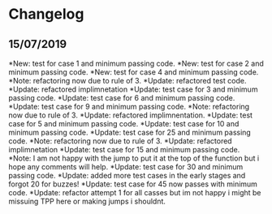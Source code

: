﻿# Changelog

15/07/2019
----------
*New: test for case 1 and minimum passing code.
*New: test for case 2 and minimum passing code.
*New: test for case 4 and minimum passing code.
*Note: refactoring now due to rule of 3.
*Update: refactored test code.
*Update: refactored implimnetation
*Update: test case for 3 and minimum passing code.
*Update: test case for 6 and minimum passing code.
*Update: test case for 9 and minimum passing code.
*Note: refactoring now due to rule of 3.
*Update: refactored implimnentation.
*Update: test case for 5 and minimum passing code.
*Update: test case for 10 and minimum passing code.
*Update: test case for 25 and minimum passing code.
*Note: refactoring now due to rule of 3.
*Update: refactored implimnetation
*Update: test case for 15 and minimum passing code.
*Note: I am not happy with the jump to put it at the top of the function but i hope any comments will help.
*Update: test case for 30 and minimum passing code.
*Update: added more test cases in the early stages and forgot 20 for buzzes!
*Update: test case for 45 now passes with minimum code.
*Update: refactor attempt 1 for all casses but im not happy i might be missuing TPP here or making jumps i shouldnt.